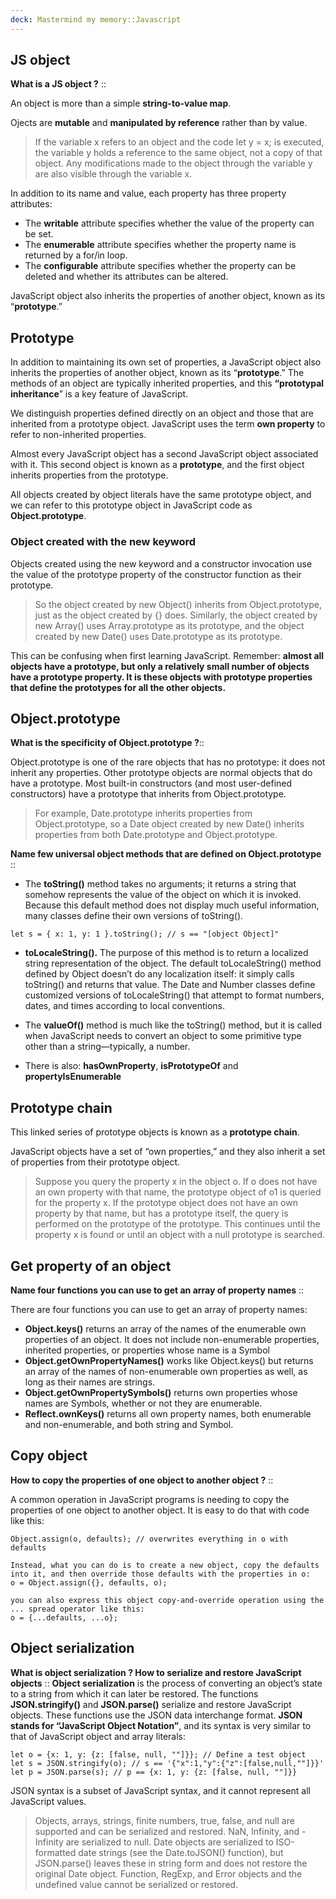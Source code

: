 ```yaml
---
deck: Mastermind my memory::Javascript
---
```

## JS object
<!-- basicblock-start oid="Obs7TxtlnwZK15j6hYzplC9D" -->

**What is a JS object ?** ::

An object is more than a simple **string-to-value map**. 

Ojects are **mutable** and **manipulated by reference** rather than by value. 

> If the variable x refers to an object and the code let y = x; is executed, the variable y holds a reference to the same object, not a copy of that object. Any modifications made to the object through the variable y are also visible through the variable x.

In addition to its name and value, each property has three property attributes: 
- The **writable** attribute specifies whether the value of the property can be set. 
- The **enumerable** attribute specifies whether the property name is returned by a for/in loop. 
- The **configurable** attribute specifies whether the property can be deleted and whether its attributes can be altered. 

JavaScript object also inherits the properties of another object, known as its “**prototype**.”
<!-- basicblock-end -->

## Prototype 

In addition to maintaining its own set of properties, a JavaScript object also inherits the properties of another object, known as its “**prototype**.” The methods of an object are typically inherited properties, and this **“prototypal inheritance**” is a key feature of JavaScript. 

We distinguish properties defined directly on an object and those that are inherited from a prototype object. JavaScript uses the term **own property** to refer to non-inherited properties.

Almost every JavaScript object has a second JavaScript object associated with it. This second object is known as a **prototype**, and the first object inherits properties from the prototype.

All objects created by object literals have the same prototype object, and we can refer to this prototype object in JavaScript code as **Object.prototype**.

### Object created with the new keyword

Objects created using the new keyword and a constructor invocation use the value of the prototype property of the constructor function as their prototype. 

> So the object created by new Object() inherits from Object.prototype, just as the object created by {} does. Similarly, the object created by new Array() uses Array.prototype as its prototype, and the object created by new Date() uses Date.prototype as its prototype. 

This can be confusing when first learning JavaScript. Remember: **almost all objects have a prototype, but only a relatively small number of objects have a prototype property. It is these objects with prototype properties that define the prototypes for all the other objects.** 

## Object.prototype

<!-- basicblock-start oid="ObsYUn2SdbrQx6v373lRs0VO" -->
**What is the specificity of Object.prototype ?**::

Object.prototype is one of the rare objects that has no prototype: it does not inherit any properties. Other prototype objects are normal objects that do have a prototype. Most built-in constructors (and most user-defined constructors) have a prototype that inherits from Object.prototype. 

> For example, Date.prototype inherits properties from Object.prototype, so a Date object created by new Date() inherits properties from both Date.prototype and Object.prototype. 
<!-- basicblock-end -->

<!-- basicblock-start oid="Obs5hSJK2bfhErzTLKrz2VWy" -->
**Name few universal object methods that are defined on Object.prototype** ::

- The **toString()** method takes no arguments; it returns a string that somehow represents the value of the object on which it is invoked. Because this default method does not display much useful information, many classes define their own versions of toString(). 
```
let s = { x: 1, y: 1 }.toString(); // s == "[object Object]" 
```

- **toLocaleString().** The purpose of this method is to return a localized string representation of the object. The default toLocaleString() method defined by Object doesn’t do any localization itself: it simply calls toString() and returns that value. The Date and Number classes define customized versions of toLocaleString() that attempt to format numbers, dates, and times according to local conventions. 

- The **valueOf()** method is much like the toString() method, but it is called when JavaScript needs to convert an object to some primitive type other than a string—typically, a number.

- There is also: **hasOwnProperty**, **isPrototypeOf** and **propertyIsEnumerable**
<!-- basicblock-end -->

## Prototype chain

This linked series of prototype objects is known as a **prototype chain**. 

JavaScript objects have a set of “own properties,” and they also inherit a set of properties from their prototype object. 

> Suppose you query the property x in the object o. If o does not have an own property with that name, the prototype object of o1 is queried for the property x. If the prototype object does not have an own property by that name, but has a prototype itself, the query is performed on the prototype of the prototype. This continues until the property x is found or until an object with a null prototype is searched.


## Get property of an object

<!-- basicblock-start oid="Obsamvf5ZRNWTAbeTJgnIdbk" -->
**Name four functions you can use to get an array of property names** ::

There are four functions you can use to get an array of property names: 
- **Object.keys()** returns an array of the names of the enumerable own properties of an object. It does not include non-enumerable properties, inherited properties, or properties whose name is a Symbol
- **Object.getOwnPropertyNames()** works like Object.keys() but returns an array of the names of non-enumerable own properties as well, as long as their names are strings. 
- **Object.getOwnPropertySymbols()** returns own properties whose names are Symbols, whether or not they are enumerable. 
- **Reflect.ownKeys()** returns all own property names, both enumerable and non-enumerable, and both string and Symbol.
<!-- basicblock-end -->

## Copy object 

<!-- basicblock-start oid="ObsVpMHwVGL0kzRFy3uEZlCA" -->
**How to copy the properties of one object to another object ?** ::

A common operation in JavaScript programs is needing to copy the properties of one object to another object. It is easy to do that with code like this: 

```
Object.assign(o, defaults); // overwrites everything in o with defaults 

Instead, what you can do is to create a new object, copy the defaults into it, and then override those defaults with the properties in o: 
o = Object.assign({}, defaults, o);

you can also express this object copy-and-override operation using the ... spread operator like this: 
o = {...defaults, ...o}; 
```
<!-- basicblock-end -->

## Object serialization 

<!-- basicblock-start oid="Obs1m13oDYfFrZ3HLhlzXCQS" -->
**What is object serialization ? How to serialize and restore JavaScript objects** ::
**Object serialization** is the process of converting an object’s state to a string from which it can later be restored. The functions **JSON.stringify()** and **JSON.parse()** serialize and restore JavaScript objects. These functions use the JSON data interchange format. **JSON stands for “JavaScript Object Notation”**, and its syntax is very similar to that of JavaScript object and array literals:

```
let o = {x: 1, y: {z: [false, null, ""]}}; // Define a test object 
let s = JSON.stringify(o); // s == '{"x":1,"y":{"z":[false,null,""]}}' 
let p = JSON.parse(s); // p == {x: 1, y: {z: [false, null, ""]}} 
```

JSON syntax is a subset of JavaScript syntax, and it cannot represent all JavaScript values.

> Objects, arrays, strings, finite numbers, true, false, and null are supported and can be serialized and restored. NaN, Infinity, and -Infinity are serialized to null. Date objects are serialized to ISO-formatted date strings (see the Date.toJSON() function), but JSON.parse() leaves these in string form and does not restore the original Date object. Function, RegExp, and Error objects and the undefined value cannot be serialized or restored. 

<!-- basicblock-end -->